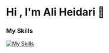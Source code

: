 # Hi , I'm Ali Heidari 👋

### My Skills
[![My Skills](https://skillicons.dev/icons?i=html,css,js,bootstrap,tailwind,redux)](https://skillicons.dev)

